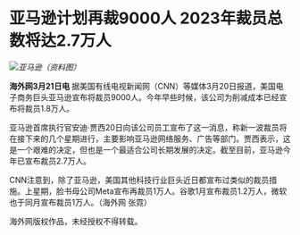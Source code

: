 # 亚马逊计划再裁9000人 2023年裁员总数将达2.7万人

![](https://inews.gtimg.com/om_bt/OC0CypQwAWSEkaQRdXWrYIUL7kzM-qzBQZ7A6WdXU7nHQAA/1000)_亚马逊（资料图）_

**海外网3月21日电**
据美国有线电视新闻网（CNN）等媒体3月20日报道，美国电子商务巨头亚马逊宣布将裁员9000人。今年早些时候，该公司为削减成本已经宣布将裁员1.8万人。

亚马逊首席执行官安迪·贾西20日向该公司员工宣布了这一消息，称新一波裁员将在接下来的几个星期进行，主要影响亚马逊网络服务、广告等部门。贾西表示，这是一个艰难的决定，但也是一个最适合公司长期发展的决定。截至目前，亚马逊今年已宣布裁员2.7万人。

CNN注意到，除了亚马逊，美国其他科技行业巨头近日都宣布过类似的裁员措施。上星期，脸书母公司Meta宣布再裁员1万人。谷歌1月宣布裁员1.2万人，微软也于同月宣布裁员1万人。（海外网
张霓）

海外网版权作品，未经授权不得转载。

